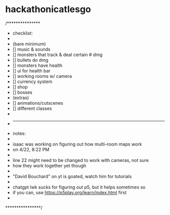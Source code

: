 # hackathonicatlesgo

/***************
* checklist:
*
* (bare minimum)
* [] music & sounds
* [] monsters that track & deal certain # dmg
* [] bullets do dmg
* [] monsters have health
* [] ui for health bar
* [] working rooms w/ camera
* [] currency system
* [] shop
* [] bosses
* (extras)
* [] animations/cutscenes
* [] different classes
*
* ------------------------------------------------------------
* notes:
* 
* isaac was working on figuring out how multi-room maps work
*   on 4/22, 8:22 PM
*
* line 22 might need to be changed to work with cameras, not sure
*   how they work together yet though
*
* "David Bouchard" on yt is goated, watch him for tutorials
*
* chatgpt lwk sucks for figuring out p5, but it helps sometimes so
*   if you can, use https://p5play.org/learn/index.html first
*
****************/

